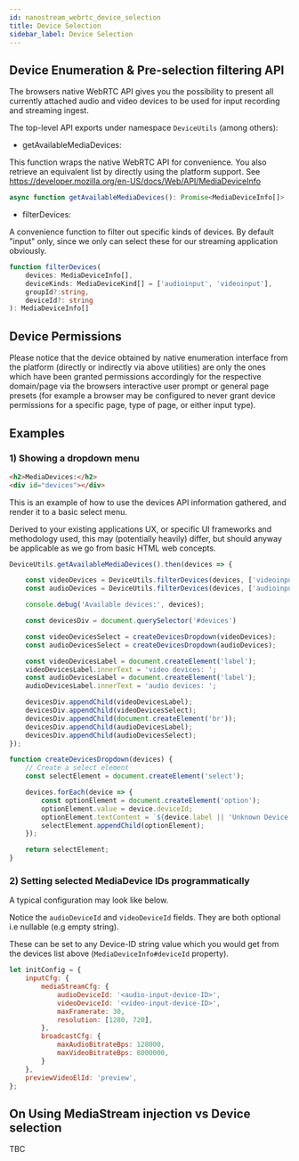 ```yaml
---
id: nanostream_webrtc_device_selection
title: Device Selection
sidebar_label: Device Selection
---
```


## Device Enumeration & Pre-selection filtering API

The browsers native WebRTC API gives you the possibility to present all currently attached audio and video devices to be used for input recording and streaming ingest.

The top-level API exports under namespace `DeviceUtils` (among others):

* getAvailableMediaDevices:

This function wraps the native WebRTC API for convenience. You also retrieve an equivalent list by directly using the platform support. See https://developer.mozilla.org/en-US/docs/Web/API/MediaDeviceInfo

```ts
async function getAvailableMediaDevices(): Promise<MediaDeviceInfo[]>
```

* filterDevices:

A convenience function to filter out specific kinds of devices. By default "input" only, since we only can select these for our streaming application obviously.

```ts
function filterDevices(
    devices: MediaDeviceInfo[],
    deviceKinds: MediaDeviceKind[] = ['audioinput', 'videoinput'],
    groupId?:string,
    deviceId?: string
): MediaDeviceInfo[]
```

## Device Permissions

Please notice that the device obtained by native enumeration interface from the platform (directly or indirectly via above utilities) are only the ones which have been granted permissions accordingly for the respective domain/page via the browsers interactive user prompt or general page presets (for example a browser may be configured to never grant device permissions for a specific page, type of page, or either input type).

## Examples

### 1) Showing a dropdown menu

```html
<h2>MediaDevices:</h2>
<div id="devices"></div>
```

This is an example of how to use the devices API information gathered,
and render it to a basic select menu. 

Derived to your existing applications UX, or specific UI frameworks and methodology used,
this may (potentially heavily) differ, but should anyway be applicable as we go from basic HTML web concepts.

```js
DeviceUtils.getAvailableMediaDevices().then(devices => {

    const videoDevices = DeviceUtils.filterDevices(devices, ['videoinput']);
    const audioDevices = DeviceUtils.filterDevices(devices, ['audioinput']);

    console.debug('Available devices:', devices);

    const devicesDiv = document.querySelector('#devices')

    const videoDevicesSelect = createDevicesDropdown(videoDevices);
    const audioDevicesSelect = createDevicesDropdown(audioDevices);

    const videoDevicesLabel = document.createElement('label');
    videoDevicesLabel.innerText = 'video devices: ';
    const audioDevicesLabel = document.createElement('label');
    audioDevicesLabel.innerText = 'audio devices: ';

    devicesDiv.appendChild(videoDevicesLabel);
    devicesDiv.appendChild(videoDevicesSelect);
    devicesDiv.appendChild(document.createElement('br'));
    devicesDiv.appendChild(audioDevicesLabel);
    devicesDiv.appendChild(audioDevicesSelect);
});

function createDevicesDropdown(devices) {
    // Create a select element
    const selectElement = document.createElement('select');

    devices.forEach(device => {
        const optionElement = document.createElement('option');
        optionElement.value = device.deviceId;
        optionElement.textContent = `${device.label || 'Unknown Device'} - id: ${device.deviceId}` ;
        selectElement.appendChild(optionElement);
    });

    return selectElement;
}
```

### 2) Setting selected MediaDevice IDs programmatically 

A typical configuration may look like below.

Notice the `audioDeviceId` and `videoDeviceId` fields. They are both optional i.e nullable (e.g empty string).

These can be set to any Device-ID string value which you would get from the devices list above (`MediaDeviceInfo#deviceId` property).  

```js
let initConfig = {
    inputCfg: {
        mediaStreamCfg: {
            audioDeviceId: '<audio-input-device-ID>',
            videoDeviceId: '<video-input-device-ID>',
            maxFramerate: 30,
            resolution: [1280, 720],
        },
        broadcastCfg: {
            maxAudioBitrateBps: 128000,
            maxVideoBitrateBps: 8000000,
        }
    },
    previewVideoElId: 'preview',
};
```

## On Using MediaStream injection vs Device selection

TBC
